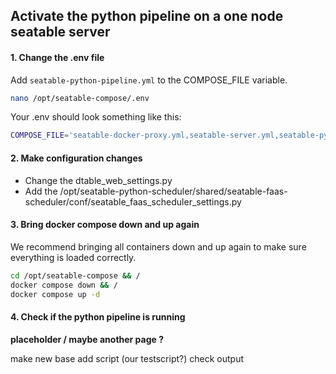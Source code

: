 ## Activate the python pipeline on a one node seatable server

#### 1. Change the .env file

Add `seatable-python-pipeline.yml` to the COMPOSE_FILE variable.

```bash
nano /opt/seatable-compose/.env
```

Your .env should look something like this:
```bash
COMPOSE_FILE='seatable-docker-proxy.yml,seatable-server.yml,seatable-python-pipeline.yml'
```

#### 2. Make configuration changes

- Change the dtable_web_settings.py
- Add the /opt/seatable-python-scheduler/shared/seatable-faas-scheduler/conf/seatable_faas_scheduler_settings.py


#### 3. Bring docker compose down and up again

We recommend bringing all containers down and up again to make sure everything is loaded correctly.

```bash
cd /opt/seatable-compose && /
docker compose down && /
docker compose up -d
```

#### 4. Check if the python pipeline is running

**placeholder / maybe another page ?**

make new base
add script (our testscript?)
check output